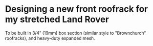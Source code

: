 # Designing a new front roofrack for my stretched Land Rover

To be built in 3/4" (19mm) box section (similar style to "Brownchurch"
roofracks), and heavy-duty expanded mesh.
